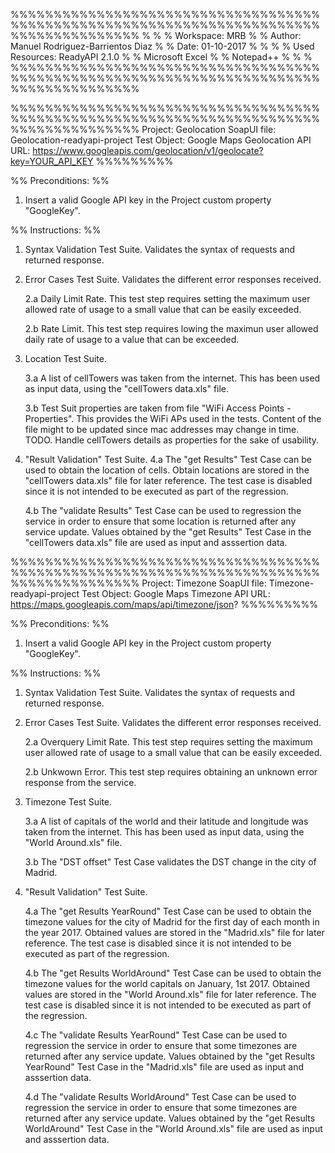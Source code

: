 %%%%%%%%%%%%%%%%%%%%%%%%%%%%%%%%%%%%%%%%%%%%%%%%%%%%%%%%%%%%%%%%%%%%%%%%%%%%%%%%%%%%%%%
%                                                                                     %
%  Workspace: MRB                                                                     %
%  Author:    Manuel Rodriguez-Barrientos Diaz                                        %
%  Date:      01-10-2017                                                              %
%                                                                                     %
%  Used Resources:	ReadyAPI 2.1.0                                                    %
% 					Microsoft Excel                                                   %
%					Notepad++                                                         %
%                                                                                     %
%%%%%%%%%%%%%%%%%%%%%%%%%%%%%%%%%%%%%%%%%%%%%%%%%%%%%%%%%%%%%%%%%%%%%%%%%%%%%%%%%%%%%%%


%%%%%%%%%%%%%%%%%%%%%%%%%%%%%%%%%%%%%%%%%%%%%%%%%%%%%%%%%%%%%%%%%%%%%%%%%%%%%%%%%%%%%%%
Project: 		Geolocation
SoapUI file: 	Geolocation-readyapi-project
Test Object: 	Google Maps Geolocation API
URL: 			https://www.googleapis.com/geolocation/v1/geolocate?key=YOUR_API_KEY
%%%%%%%%%


%% Preconditions: %%
1. Insert a valid Google API key in the Project custom property "GoogleKey".

%% Instructions: %%

1. Syntax Validation Test Suite. Validates the syntax of requests and returned response.

2. Error Cases Test Suite. Validates the different error responses received.

	2.a Daily Limit Rate. This test step requires setting the maximum user allowed rate 
	of usage to a small value that can be easily exceeded.

	2.b Rate Limit. This test step requires lowing the maximun user allowed daily rate 
	of usage to a value that can be exceeded.

3. Location Test Suite.

	3.a A list of cellTowers was taken from the internet. This has been used as input data, 
	using the "cellTowers data.xls" file.

	3.b Test Suit properties are taken from file "WiFi Access Points - Properties". This 
	provides the WiFi APs used in the tests. Content of the file might to be updated since 
	mac addresses may change in time.
	TODO. Handle cellTowers details as properties for the sake of usability.

4. "Result Validation" Test Suite.
	4.a The "get Results" Test Case can be used to obtain the location of cells. Obtain 
	locations are stored in the "cellTowers data.xls" file for later reference.
	The test case is disabled since it is not intended to be executed as part of the
	regression.

	4.b The "validate Results" Test Case can be used to regression the service in order 
	to ensure that some location is returned after any service update. Values obtained by 
	the "get Results" Test Case in the "cellTowers data.xls" file are used as input and 
	asssertion data.


%%%%%%%%%%%%%%%%%%%%%%%%%%%%%%%%%%%%%%%%%%%%%%%%%%%%%%%%%%%%%%%%%%%%%%%%%%%%%%%%%%%%%%%
Project: 		Timezone
SoapUI file: 	Timezone-readyapi-project
Test Object: 	Google Maps Timezone API
URL: 			https://maps.googleapis.com/maps/api/timezone/json?
%%%%%%%%%

%% Preconditions: %%
1. Insert a valid Google API key in the Project custom property "GoogleKey".

%% Instructions: %%

1. Syntax Validation Test Suite. Validates the syntax of requests and returned response.

2. Error Cases Test Suite. Validates the different error responses received.

	2.a Overquery Limit Rate. This test step requires setting the maximum user allowed rate 
	of usage to a small value that can be easily exceeded.

	2.b Unkwown Error. This test step requires obtaining an unknown error response from the 
	service.

3. Timezone Test Suite.

	3.a A list of capitals of the world and their latitude and longitude was taken from 
	the internet. This has been used as input data, using the "World Around.xls" file.

	3.b The "DST offset" Test Case validates the DST change in the city of Madrid.

4. "Result Validation" Test Suite.

	4.a The "get Results YearRound" Test Case can be used to obtain the timezone values for
	the city of Madrid for the first day of each month in the year 2017. Obtained values are
	stored in the "Madrid.xls" file for later reference.
	The test case is disabled since it is not intended to be executed as part of the regression.
	
	4.b The "get Results WorldAround" Test Case can be used to obtain the timezone values for
	the world capitals on January, 1st 2017. Obtained values are stored in the "World Around.xls" 
	file for later reference.
	The test case is disabled since it is not intended to be executed as part of the regression.
	
	4.c The "validate Results YearRound" Test Case can be used to regression the service in order 
	to ensure that some timezones are returned after any service update. Values obtained by the
	"get Results YearRound" Test Case in the "Madrid.xls" file are used as input and asssertion
	data.

	4.d The "validate Results WorldAround" Test Case can be used to regression the service in order 
	to ensure that some timezones are returned after any service update. Values obtained by the
	"get Results WorldAround" Test Case in the "World Around.xls" file are used as input and 
	asssertion data.
	
